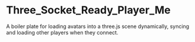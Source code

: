 # Three_Socket_Ready_Player_Me
A boiler plate for loading avatars into a three.js scene dynamically, syncing and loading other players when they connect.
